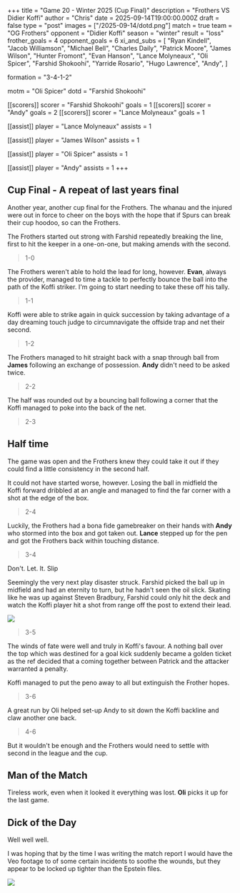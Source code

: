 +++ 
title = "Game 20 - Winter 2025 (Cup Final)"
description = "Frothers VS Didier Koffi"
author = "Chris"
date = 2025-09-14T19:00:00.000Z
draft = false
type = "post"
images = ["/2025-09-14/dotd.png"]
match = true
team = "OG Frothers"
opponent = "Didier Koffi"
season = "winter"
result = "loss"
frother_goals = 4
opponent_goals = 6
xi_and_subs = [
    "Ryan Kindell",
    "Jacob Williamson",
    "Michael Bell",
    "Charles Daily",
    "Patrick Moore",
    "James Wilson",
    "Hunter Fromont",
    "Evan Hanson",
    "Lance Molyneaux",
    "Oli Spicer",
    "Farshid Shokoohi",
    "Yarride Rosario",
    "Hugo Lawrence", 
    "Andy", 
]

formation = "3-4-1-2"

motm = "Oli Spicer"
dotd = "Farshid Shokoohi"


[[scorers]]
 scorer = "Farshid Shokoohi"
 goals = 1
[[scorers]]
 scorer = "Andy"
 goals = 2
[[scorers]]
 scorer = "Lance Molyneaux"
 goals = 1

[[assist]]
player = "Lance Molyneaux"
assists = 1

[[assist]]
player = "James Wilson"
assists = 1

[[assist]]
player = "Oli Spicer"
assists = 1

[[assist]]
player = "Andy"
assists = 1
+++

## Cup Final - A repeat of last years final

Another year, another cup final for the Frothers. The whanau and the injured were out in force to cheer on the boys with the hope that if Spurs can break their cup hoodoo, so can the Frothers.

The Frothers started out strong with Farshid repeatedly breaking the line, first to hit the keeper in a one-on-one, but making amends with the second.

> 1-0

The Frothers weren't able to hold the lead for long, however. **Evan**, always the provider, managed to time a tackle to perfectly bounce the ball into the path of the Koffi striker. I'm going to start needing to take these off his tally.

> 1-1

Koffi were able to strike again in quick succession by taking advantage of a day dreaming touch judge to circumnavigate the offside trap and net their second.

> 1-2

The Frothers managed to hit straight back with a snap through ball from **James** following an exchange of possession. **Andy** didn't need to be asked twice.

> 2-2

The half was rounded out by a bouncing ball following a corner that the Koffi managed to poke into the back of the net.

> 2-3

## Half time

The game was open and the Frothers knew they could take it out if they could find a little consistency in the second half.

It could not have started worse, however. Losing the ball in midfield the Koffi forward dribbled at an angle and managed to find the far corner with a shot at the edge of the box.

> 2-4

Luckily, the Frothers had a bona fide gamebreaker on their hands with **Andy** who stormed into the box and got taken out. **Lance** stepped up for the pen and got the Frothers back within touching distance.

> 3-4

Don't. Let. It. Slip

Seemingly the very next play disaster struck. Farshid picked the ball up in midfield and had an eternity to turn, but he hadn't seen the oil slick. Skating like he was up against Steven Bradbury, Farshid could only hit the deck and watch the Koffi player hit a shot from range off the post to extend their lead.

![](https://media1.tenor.com/m/hFXxySBAoGcAAAAd/last-place-from-last-to-first.gif)

> 3-5

The winds of fate were well and truly in Koffi's favour. A nothing ball over the top which was destined for a goal kick suddenly became a golden ticket as the ref decided that a coming together between Patrick and the attacker warranted a penalty.

Koffi managed to put the peno away to all but extinguish the Frother hopes.

> 3-6

A great run by Oli helped set-up Andy to sit down the Koffi backline and claw another one back.

> 4-6

But it wouldn't be enough and the Frothers would need to settle with second in the league and the cup.

## Man of the Match
Tireless work, even when it looked it everything was lost. **Oli** picks it up for the last game.

## Dick of the Day
Well well well.

I was hoping that by the time I was writing the match report I would have the Veo footage to of some certain incidents to soothe the wounds, but they appear to be locked up tighter than the Epstein files.

![](/2025-09-14/dotd.png)